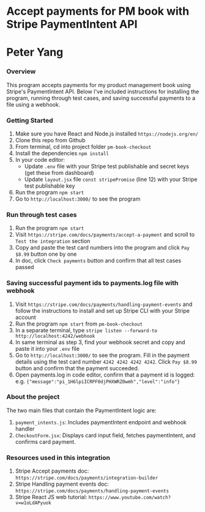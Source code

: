 # Accept payments for PM book with Stripe PaymentIntent API
# Peter Yang

### Overview
This program accepts payments for my product management book using Stripe's PaymentIntent API. Below I've included instructions for installing the program, running through test cases, and saving successful payments to a file using a webhook.

### Getting Started
1. Make sure you have React and Node.js installed `https://nodejs.org/en/`
2. Clone this repo from Github
3. From terminal, cd into project folder `pm-book-checkout`
4. Install the dependencies `npm install`
5. In your code editor: 
   - Update `.env` file with your Stripe test publishable and secret keys (get these from dashboard)
   - Update `layout.jsx` file `const stripePromise` (line 12) with your Stripe test publishable key
6. Run the program `npm start`
7. Go to `http://localhost:3000/` to see the program 

### Run through test cases
1. Run the program `npm start`
2. Visit `https://stripe.com/docs/payments/accept-a-payment` and scroll to `Test the integration` section
3. Copy and paste the test card numbers into the program and click `Pay $8.99` button one by one 
4. In doc, click `Check payments` button and confirm that all test cases passed

### Saving successful payment ids to payments.log file with webhook 
1. Visit `https://stripe.com/docs/payments/handling-payment-events` and follow the instructions to install and set up Stripe CLI with your Stripe account
2. Run the program `npm start` from `pm-book-checkout`
3. In a separate terminal, type `stripe listen --forward-to http://localhost:4242/webhook`
4. In same terminal as step 3, find your webhook secret and copy and paste it into your `.env` file
5. Go to `http://localhost:3000/` to see the program. Fill in the payment details using the test card number `4242 4242 4242 4242`. Click `Pay $8.99` button and confirm that the payment succeeded.
6. Open payments.log in code editor, confirm that a payment id is logged:
   e.g. `{"message":"pi_1H6lpiICRPF0djPHXWRZ0wmh","level":"info"}`

### About the project
The two main files that contain the PaymentIntent logic are:
1. `payment_intents.js`: Includes paymentIntent endpoint and webhook handler
2. `CheckoutForm.jsx`: Displays card input field, fetches paymentIntent, and confirms card payment.

### Resources used in this integration
1. Stripe Accept payments doc: `https://stripe.com/docs/payments/integration-builder`
2. Stripe Handling payment events doc: `https://stripe.com/docs/payments/handling-payment-events` 
3. Stripe React JS web tutorial: `https://www.youtube.com/watch?v=w1oLdAPyuok`